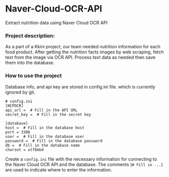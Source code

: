 # Naver-Cloud-OCR-API
Extract nutrition data using Naver Cloud OCR API

<h3 align="left">Project description:</h3>
As a part of a Kkini project, our team needed nutrition information for each food product. After getting the nutrition facts images by web scraping, fetch text from the image via OCR API. Process text data as needed then save them into the database.

<h3 align="left">How to use the project</h3>
Database info, and api key are stored in config.ini file. which is currently ignored by git. <br>

```
# config.ini
[NCPOCR]
api_url =  # Fill in the API URL
secret_key =  # Fill in the secret key

[database]
host =  # Fill in the database host
port = 3306
user =  # Fill in the database user
password =  # Fill in the database password
db =  # Fill in the database name
charset = utf8mb4
```

Create a `config.ini` file with the necessary information for connecting to the Naver Cloud OCR API and the database. The comments (`# Fill in ...`) are used to indicate where to enter the information. 

